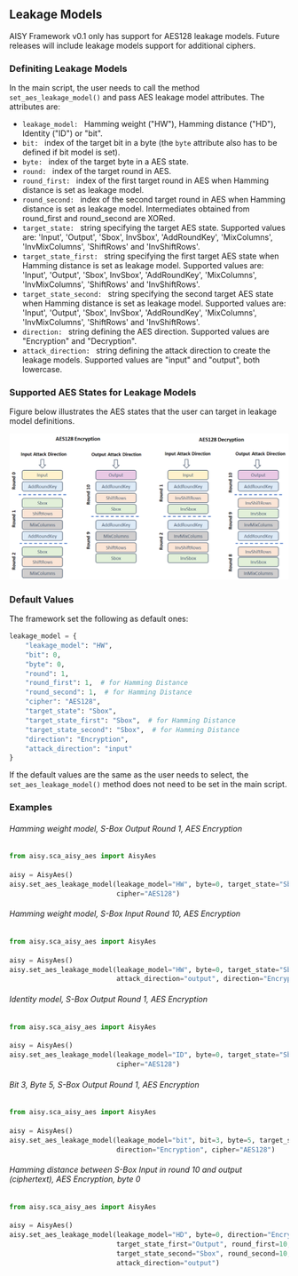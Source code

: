 ## Leakage Models

AISY Framework v0.1 only has support for AES128 leakage models. 
Future releases will include leakage models support for additional ciphers.

### Definiting Leakage Models

In the main script, the user needs to call the method ```set_aes_leakage_model()``` and pass AES leakage model attributes.
The attributes are:

- ```leakage_model: ``` Hamming weight ("HW"), Hamming distance ("HD"), Identity ("ID") or "bit".
- ```bit: ``` index of the target bit in a byte (the ```byte``` attribute also has to be defined if bit model is set).
- ```byte: ``` index of the target byte in a AES state.
- ```round: ``` index of the target round in AES.
- ```round_first: ``` index of the first target round in AES when Hamming distance is set as leakage model.
- ```round_second: ``` index of the second target round in AES when Hamming distance is set as leakage model. Intermediates obtained from round_first and round_second are XORed.
- ```target_state: ``` string specifying the target AES state. Supported values are: 'Input', 'Output', 'Sbox', InvSbox', 'AddRoundKey', 'MixColumns', 'InvMixColumns', 'ShiftRows' and 'InvShiftRows'.
- ```target_state_first: ``` string specifying the first target AES state when Hamming distance is set as leakage model. Supported values are: 'Input', 'Output', 'Sbox', InvSbox', 'AddRoundKey', 'MixColumns', 'InvMixColumns', 'ShiftRows' and 'InvShiftRows'.
- ```target_state_second: ``` string specifying the second target AES state when Hamming distance is set as leakage model. Supported values are: 'Input', 'Output', 'Sbox', InvSbox', 'AddRoundKey', 'MixColumns', 'InvMixColumns', 'ShiftRows' and 'InvShiftRows'.
- ```direction: ``` string defining the AES direction. Supported values are "Encryption" and "Decryption".
- ```attack_direction: ``` string defining the attack direction to create the leakage models. Supported values are "input" and "output", both lowercase.

### Supported AES States for Leakage Models

Figure below illustrates the AES states that the user can target in leakage model definitions. 

![Screenshot](images/aes_leakage_models.png)


### Default Values

The framework set the following as default ones:

```python
leakage_model = {
    "leakage_model": "HW",
    "bit": 0,
    "byte": 0,
    "round": 1,
    "round_first": 1,  # for Hamming Distance
    "round_second": 1,  # for Hamming Distance
    "cipher": "AES128",
    "target_state": "Sbox",
    "target_state_first": "Sbox",  # for Hamming Distance
    "target_state_second": "Sbox",  # for Hamming Distance
    "direction": "Encryption",
    "attack_direction": "input"
}
```

If the default values are the same as the user needs to select, the ```set_aes_leakage_model()``` method does not need to be set in the main script. 

### Examples

###### Hamming weight model, S-Box Output Round 1, AES Encryption

```python
from aisy.sca_aisy_aes import AisyAes

aisy = AisyAes()
aisy.set_aes_leakage_model(leakage_model="HW", byte=0, target_state="Sbox", direction="Encryption",
                           cipher="AES128")
```

###### Hamming weight model, S-Box Input Round 10, AES Encryption

```python
from aisy.sca_aisy_aes import AisyAes

aisy = AisyAes()
aisy.set_aes_leakage_model(leakage_model="HW", byte=0, target_state="Sbox", round=10, 
                           attack_direction="output", direction="Encryption", cipher="AES128")
```

###### Identity model, S-Box Output Round 1, AES Encryption

```python
from aisy.sca_aisy_aes import AisyAes

aisy = AisyAes()
aisy.set_aes_leakage_model(leakage_model="ID", byte=0, target_state="Sbox", direction="Encryption",
                           cipher="AES128")
```

###### Bit 3, Byte 5,  S-Box Output Round 1, AES Encryption

```python
from aisy.sca_aisy_aes import AisyAes

aisy = AisyAes()
aisy.set_aes_leakage_model(leakage_model="bit", bit=3, byte=5, target_state="Sbox", 
                           direction="Encryption", cipher="AES128")
```

###### Hamming distance between S-Box Input in round 10 and output (ciphertext), AES Encryption, byte 0

```python
from aisy.sca_aisy_aes import AisyAes

aisy = AisyAes()
aisy.set_aes_leakage_model(leakage_model="HD", byte=0, direction="Encryption", cipher="AES128",
                           target_state_first="Output", round_first=10,
                           target_state_second="Sbox", round_second=10,
                           attack_direction="output")
```

